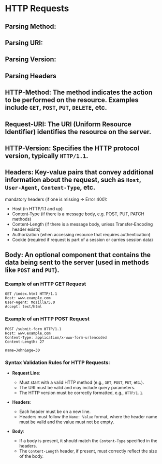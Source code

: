 
# HTTP Requests

## Parsing Method:

## Parsing URI:

## Parsing Version:

## Parsing Headers

## **HTTP-Method**: The method indicates the action to be performed on the resource. Examples include `GET`, `POST`, `PUT`, `DELETE`, etc.


## **Request-URI**: The URI (Uniform Resource Identifier) identifies the resource on the server.

## **HTTP-Version**: Specifies the HTTP protocol version, typically `HTTP/1.1`.

## **Headers**: Key-value pairs that convey additional information about the request, such as `Host`, `User-Agent`, `Content-Type`, etc.

mandatory headers (if one is missing -> Error 400):
- Host (in HTTP/1.1 and up)
- Content-Type (if there is a message body, e.g. POST, PUT, PATCH methods)
- Content-Length (if there is a message body, unless Transfer-Encoding header exists)
- Authorization (when accessing resource that requires authentication)
- Cookie (required if request is part of a session or carries session data)



## **Body**: An optional component that contains the data being sent to the server (used in methods like `POST` and `PUT`).

### Example of an HTTP GET Request

```http
GET /index.html HTTP/1.1
Host: www.example.com
User-Agent: Mozilla/5.0
Accept: text/html
```

### Example of an HTTP POST Request

```http
POST /submit-form HTTP/1.1
Host: www.example.com
Content-Type: application/x-www-form-urlencoded
Content-Length: 27

name=John&age=30
```

### Syntax Validation Rules for HTTP Requests:

- **Request Line**:
  - Must start with a valid HTTP method (e.g., `GET`, `POST`, `PUT`, etc.).
  - The URI must be valid and may include query parameters.
  - The HTTP version must be correctly formatted, e.g., `HTTP/1.1`.

- **Headers**:
  - Each header must be on a new line.
  - Headers must follow the `Name: Value` format, where the header name must be valid and the value must not be empty.

- **Body**:
  - If a body is present, it should match the `Content-Type` specified in the headers.
  - The `Content-Length` header, if present, must correctly reflect the size of the body.
